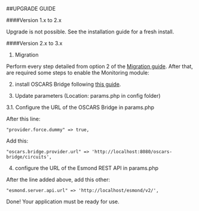 ##UPGRADE GUIDE

####Version 1.x to 2.x

Upgrade is not possible. See the installation guide for a fresh install.

####Version 2.x to 3.x

1. Migration

Perform every step detailed from option 2 of the [Migration guide](https://github.com/ufrgs-hyman/meican/blob/master/docs/guide/migration.md). After that, are required some steps to enable the Monitoring module:

2. install OSCARS Bridge following [this guide](https://github.com/ufrgs-hyman/oscars-bridge/blob/master/README.md).

3. Update parameters (Location: params.php in config folder)

3.1. Configure the URL of the OSCARS Bridge in params.php

After this line:
```
"provider.force.dummy" => true,
```
Add this:
```
"oscars.bridge.provider.url" => 'http://localhost:8080/oscars-bridge/circuits',
```

4. configure the URL of the Esmond REST API in params.php

After the line added above, add this other:
```
"esmond.server.api.url" => 'http://localhost/esmond/v2/',
```

Done! Your application must be ready for use.

